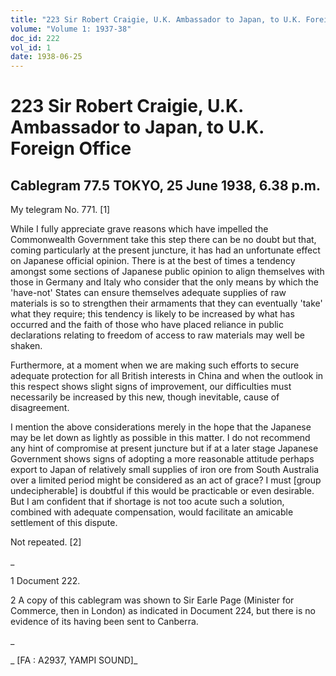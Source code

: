 ```yaml
---
title: "223 Sir Robert Craigie, U.K. Ambassador to Japan, to U.K. Foreign Office"
volume: "Volume 1: 1937-38"
doc_id: 222
vol_id: 1
date: 1938-06-25
---
```


# 223 Sir Robert Craigie, U.K. Ambassador to Japan, to U.K. Foreign Office

## Cablegram 77.5 TOKYO, 25 June 1938, 6.38 p.m.

My telegram No. 771. [1]

While I fully appreciate grave reasons which have impelled the Commonwealth Government take this step there can be no doubt but that, coming particularly at the present juncture, it has had an unfortunate effect on Japanese official opinion. There is at the best of times a tendency amongst some sections of Japanese public opinion to align themselves with those in Germany and Italy who consider that the only means by which the 'have-not' States can ensure themselves adequate supplies of raw materials is so to strengthen their armaments that they can eventually 'take' what they require; this tendency is likely to be increased by what has occurred and the faith of those who have placed reliance in public declarations relating to freedom of access to raw materials may well be shaken.

Furthermore, at a moment when we are making such efforts to secure adequate protection for all British interests in China and when the outlook in this respect shows slight signs of improvement, our difficulties must necessarily be increased by this new, though inevitable, cause of disagreement.

I mention the above considerations merely in the hope that the Japanese may be let down as lightly as possible in this matter. I do not recommend any hint of compromise at present juncture but if at a later stage Japanese Government shows signs of adopting a more reasonable attitude perhaps export to Japan of relatively small supplies of iron ore from South Australia over a limited period might be considered as an act of grace? I must [group undecipherable] is doubtful if this would be practicable or even desirable. But I am confident that if shortage is not too acute such a solution, combined with adequate compensation, would facilitate an amicable settlement of this dispute.

Not repeated. [2]

_

1 Document 222.

2 A copy of this cablegram was shown to Sir Earle Page (Minister for Commerce, then in London) as indicated in Document 224, but there is no evidence of its having been sent to Canberra.

_

_ [FA : A2937, YAMPI SOUND]_
